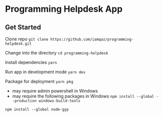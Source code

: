 # Programming Helpdesk App

## Get Started
Clone repo
`git clone https://github.com/iamqaz/programming-helpdesk.git`

Change into the directory
`cd programming-helpdesk`

Install dependencies
`yarn`

Run app in development mode
`yarn dev`

Package for deployment
`yarn pkg`

* may require admin powershell in Windows
* may require the following packages in Windows
`npm install --global --production windows-build-tools`

`npm install --global node-gyp`